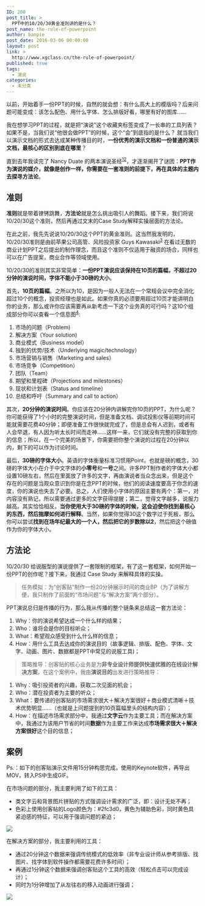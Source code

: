 ```yaml
---
ID: 200
post_title: >
  PPT中的10/20/30黄金准则讲的是什么？
post_name: the-rule-of-powerpoint
author: banpie
post_date: 2016-03-06 00:00:00
layout: post
link: >
  http://www.xgclass.cn/the-rule-of-powerpoint/
published: true
tags:
  - 演说
categories:
  - 未分类
---
```

以前，开始着手一份PPT的时候，自然的就会想：有什么高大上的模版吗？后来问题可能变成：该怎么配色、用什么字体、怎么排版好看，哪里有好的图库……

我在想学习PPT的过程，就是把“演说”这个收藏夹标签变成了一长串的工具列表？如果不是，当我们说“他很会做PPT”的时候，这个“会”到底指的是什么？ 就当我们以演示文档的形式去达成某种传播目的时，**一份优秀的演示文档和一份普通的演示文档，最核心的区别到底在哪里**？

直到去年我读完了 Nancy Duate 的两本演说圣经<sup id="fnref:1"><a href="1" rel="footnote">1</a></sup><sup id="fnref:2"><a href="2" rel="footnote">2</a></sup>，才逐渐揭开了谜团：**PPT作为演说的媒介，就像是创作一样，你需要在一套准则的前提下，再在具体的主题内去探寻方法论**。

## 准则

**准则**就是带着镣铐跳舞，**方法论**就是怎么挑出吸引人的舞蹈。接下来，我们将说10/20/30这个准则，然后再通过文末的Case Study解释实操层面的方法论。

在此之前，我先先说说10/20/30这个PPT的黄金准则。这当然我发明的，10/20/30准则是由前苹果公司高管、风险投资家 Guys Kawasaki<sup id="fnref:3"><a href="3" rel="footnote">3</a></sup> 在看过无数的商业计划PPT之后提出的制作理念，而且这个准则不仅适用于融资的场合，同样也可以在广告提案，商业合作等领域使用。

10/20/30的准则其实非常简单：**一份PPT演说应该保持在10页的篇幅，不超过20分钟的演说时间，字体不能小于30磅的大小**。

首先，**10页的篇幅**。之所以为10，是因为一般人无法在一个常规会议中完全消化超过10个的概念，投资经理也是如此。如果你真的必须要用超过10页才能讲明白你的业务，那么或许你应该需要再从新考虑一下这个业务真的可行吗？这10个组成部分你可以查看一个信息图<sup id="fnref:4"><a href="4" rel="footnote">4</a></sup>:

1.  市场的问题（Problem)
2.  解决方案（Your solution)
3.  商业模式（Business model）
4.  独到的优势/技术（Underlying magic/technology）
5.  市场营销与销售（Marketing and sales）
6.  市场竞争（Competition）
7.  团队（Team）
8.  期望和里程碑（Projections and milestones）
9.  现状和计划表（Status and timeline）
10. 总结和呼吁（Summary and call to action）

其次，**20分钟的演说时间**。你应该在20分钟内讲解完你10页的PPT，为什么呢？你可能获得了1个小时的完整演说时间，但是准备文档、调试投影仪等前期时间可能就需要花费40分钟；即便准备工作很快就完成了，但是总会有人迟到，或者有人会早退，有人因为听太长时间而走神……这样一来，它们就没有完整的获取到你的信息；所以，在一个完美的场景下，你需要把你整个演说的过程在20分钟以内，剩下的可以作为讨论时间。

最后，**30磅的字体大小**。英语的字体衡量标准习惯用Point，也就是磅的概念，30磅的字体大小在介于中文字体的**小零号**和**一号**之间。许多PPT制作者的字体大小都设置10磅左右，然后在里面放了许多的文字，再由演说者当众念出来，但是这个存在的问题是当观众意识到你是在念PPT的时候，他们的阅读速度要高于你念的速度，你的演说也失去了必要。总之，人们使用小字体的原因主要有两个：第一，对内容没有熟记，所以需要通过更多的文字获得提醒；第二，觉得文字越多，说服力越高。其实恰恰相反。**当你使用大于30磅的字体的时候，这会迫使你找到最核心的东西，然后揣摩如何进行解释**。当然，如果你觉得30这个数字过于死板，那么你可以尝试**找到在场年纪最大的一个人，然后把它的岁数除以2**，然后把这个磅值作为你的字体大小。

## 方法论

10/20/30 给说服型的演说提供了一套限制的框架，有了这一套框架，如何开始一份PPT的创作呢？接下来，我通过 Case Study 来解释具体的实操。

> 任务模拟：为“创客贴”制作一份20分钟展示时间的商业BP（为了讲解方便，我只制作了前面的“市场问题”与“解决方案”两个部分）。

PPT演说总归是传播的行为，那么我从传播的整个链条来总结这一套方法论：

1.  Why：你的演说希望达成一个什么样的结果；
2.  Who：谁将会是你的目标听众；
3.  What：希望观众感受到什么什么样的信息；
4.  How：用什么工具去达成你的演说目的（故事逻辑、排版、配色、字体、文字、动画、图片、数据都是PPT中常见的说服工具)；

> 策略推导：创客贴的核心业务是为**非专业设计师提供快速优雅的在线设计解决方案**，在这个案例中，我由**演说目的**出发进行策略推导：

1.  Why：吸引投资者的兴趣，获取二次见面的机会；
2.  Who：潜在投资者为主要的听众；
3.  What：要传递的创客贴的市场需求很大＋解决方案很好＋商业模式清晰＋技术优势明显……（也就是上问题提到的10页篇幅里头的结构内容）；
4.  How：在描述市场需求部分中，我通过**文字云**作为主要工具；而在解决方案中，我通过为该用户节省的时间**数据**作为主要工作来达成**市场需求很大＋解决方案很好**这个目的信息；

## 案例

Ps.：如下的创客贴演示文件用15分钟构思完成，使用的Keynote软件，再导出MOV，转入PS中生成GIF。

在市场问题的部分，我主要利用了如下的工具：

*   类文字云和背景图片拼贴的方式强调设计需求的广泛，即：设计无处不再；
*   色彩上使用创客帖的Logo颜色为：#2fc3d0，黄色为辅助色彩，同时黄色具紧迫感的特征，可以用于强调问题的紧迫；

![][1]

在解决方案的部分，我主要利用的工具：

*   通过20分钟这个数据来强调传统模式的低效率（非专业设计师从参考排版、找图片、找字体到软件操作都需要花费许多时间）；
*   再通过1分钟这个数据来强调创客贴这个工具的高效（轻松点击可以完成设计）；
*   同时为1分钟增加了从左往右的移入动画进行强调；

![][2]

[^1]:    
    [Slideology : The Art and Science of Creating Great Presentations][3] <a href="1" rev="footnote">↩</a>

[^2]:    
    [Resonate : Present Visual Stories that Transform Audiences][4] <a href="2" rev="footnote">↩</a>

[^3]:    
    [The Only 10 Slides You Need in Your Pitch][5] <a href="3" rev="footnote">↩</a>

[^4]:    
    [The Infographic of 10 Slides Structure][6] <a href="4" rev="footnote">↩</a>

 [1]: _image/the-rule-of-powerpoint/part1.gif
 [2]: _image/the-rule-of-powerpoint/part2.gif
 [3]: https://book.douban.com/subject/3251585/
 [4]: https://book.douban.com/subject/5288156/
 [5]: http://guykawasaki.com/the-only-10-slides-you-need-in-your-pitch/
 [6]: http://visual.ly/only-10-slides-you-need-pitch